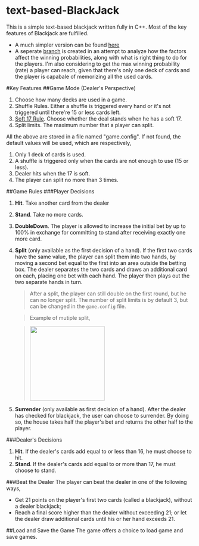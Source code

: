 text-based-BlackJack
====================

This is a simple text-based blackjack written fully in C++. Most of the key features of Blackjack are fulfilled.

- A much simpler version can be found [here](./../easy_mode)
- A seperate [branch](./../auto_analysis) is created in an attempt to analyze how the factors affect the winning probabilities, along with what is right thing to do for the players. I'm also considering to get the max winning probability (rate) a player can reach, given that there's only one deck of cards and the player is capabale of memorizing all the used cards.

#Key Features
##Game Mode (Dealer's Perspective)
1. Choose how many decks are used in a game.
2. Shuffle Rules. Either a shuffle is triggered every hand or it's not triggered until there're 15 or less cards left.
3. [Soft 17 Rule](http://www.smartgaming.com/html/articles/soft17.htm). Choose whether the deal stands when he has a soft 17.
4. Split limits. The maximum number that a player can split.

All the above are stored in a file named "game.config". If not found, the default values will be used, which are respectively,

1. Only 1 deck of cards is used.
2. A shuffle is triggered only when the cards are not enough to use (15 or less).
3. Dealer hits when the 17 is soft.
4. The player can split no more than 3 times.


##Game Rules
###Player Decisions
1. **Hit**. Take another card from the dealer
2. **Stand**. Take no more cards.
3. **DoubleDown**. The player is allowed to increase the initial bet by up to 100% in exchange for committing to stand after receiving exactly one more card.
4. **Split** (only available as the first decision of a hand). If the first two cards have the same value, the player can split them into two hands, by moving a second bet equal to the first into an area outside the betting box. The dealer separates the two cards and draws an additional card on each, placing one bet with each hand. The player then plays out the two separate hands in turn.
	> After a split, the player can still double on the first round, but he can no longer split. The number of split limits is by default 3, but can be changed in the `game.config` file.
	
	> Example of mutiple split,
	
	><img src="http://shawnhero.github.io/img/bj_split.png" height="200">
	
5. **Surrender** (only available as first decision of a hand). After the dealer has checked for blackjack, the user can choose to surrender. By doing so, the house takes half the player's bet and returns the other half to the player.

###Dealer's Decisions
1. **Hit**. If the dealer's cards add equal to or less than 16, he must choose to hit.
2. **Stand**. If the dealer's cards add equal to or more than 17, he must choose to stand.

###Beat the Dealer
The player can beat the dealer in one of the following ways,
- Get 21 points on the player's first two cards (called a blackjack), without a dealer blackjack;
- Reach a final score higher than the dealer without exceeding 21; or
let the dealer draw additional cards until his or her hand exceeds 21.

##Load and Save the Game
The game offers a choice to load game and save games.

